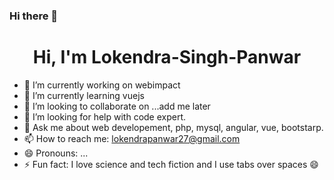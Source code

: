 ### Hi there 👋

<h1 align="center">Hi, I'm Lokendra-Singh-Panwar</h1>

<!--
**lokendrapanwar/lokendrapanwar** is a ✨ _special_ ✨ repository because its `README.md` (this file) appears on your GitHub profile.
-->

- 🔭 I’m currently working on webimpact
- 🌱 I’m currently learning vuejs
- 👯 I’m looking to collaborate on ...add me later
- 🤔 I’m looking for help with code expert.
- 💬 Ask me about web developement, php, mysql, angular, vue, bootstarp.
- 📫 How to reach me: lokendrapanwar27@gmail.com
- 😄 Pronouns: ...
- ⚡ Fun fact: I love science and tech fiction and I use tabs over spaces 😄

